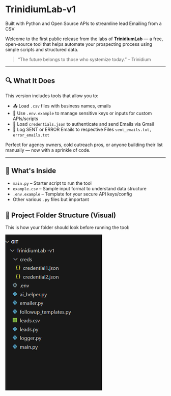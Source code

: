 # TrinidiumLab-v1
Built with Python and Open Source APIs to streamline lead Emailing from a CSV

Welcome to the first public release from the labs of **TrinidiumLab** — a free, open-source tool that helps automate your prospecting process using simple scripts and structured data.

> “The future belongs to those who systemize today.” – Trinidium

---

## 🔍 What It Does

This version includes tools that allow you to:

- 📤 Load `.csv` files with business names, emails
- 🔐 Use `.env.example` to manage sensitive keys or inputs for custom APIs/scripts
- 🔑 Load `credentials.json` to authenticate and send Emails via Gmail
- 🧾 Log SENT or ERROR Emails to respective Files `sent_emails.txt, error_emails.txt`

Perfect for agency owners, cold outreach pros, or anyone building their list manually — now with a sprinkle of code.

---

## 🧪 What's Inside

- `main.py` – Starter script to run the tool    
- `example.csv` – Sample input format to understand data structure  
- `.env.example` – Template for your secure API keys/config
- Other various `.py` files but important

## 📁 Project Folder Structure (Visual)

This is how your folder should look before running the tool:

![Folder Structure](assets/folder-structure.png)
